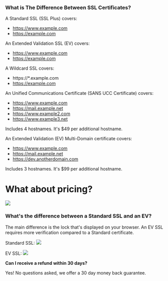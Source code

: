 ### What is The Difference Between SSL Certificates?

A Standard SSL (SSL Plus) covers:

- https://www.example.com
- https://example.com

An Extended Validation SSL (EV) covers:

- https://www.example.com
- https://example.com

A Wildcard SSL  covers:

- https://*.example.com 
- https://example.com

An Unified Communications Certificate (SANS UCC Certificate) covers:

- https://www.example.com
- https://mail.example.net
- https://www.example2.com
- https://www.example3.net

Includes 4 hostnames. It's $49 per additional hostname.

An Extended Validation (EV) Multi-Domain certificate covers:

- https://www.example.com
- https://mail.example.net
- https://dev.anotherdomain.com

Includes 3 hostnames. It's $99 per additional hostname.

# What about pricing?
<img src="https://raw.githubusercontent.com/GearHost/docs/master/Images/sslcomparison.png"  />

### What's the difference between a Standard SSL and an EV?
The main difference is the lock that's displayed on your browser. An EV SSL requires more verification compared to a Standard certificate.

Standard SSL:
<img src="https://raw.githubusercontent.com/GearHost/docs/master/Images/sslgoogle.png" />

EV SSL:
<img src="https://raw.githubusercontent.com/GearHost/docs/master/Images/sslpaypal.png" />

**Can I receive a refund within 30 days?**

Yes! No questions asked, we offer a 30 day money back guarantee.